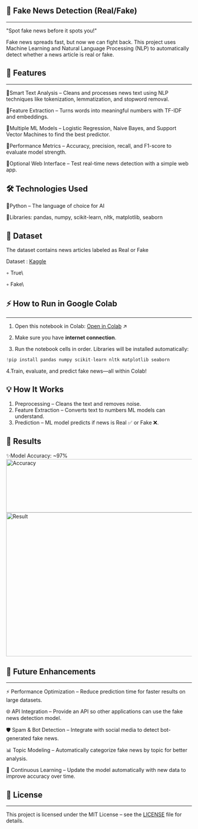 ## 📰 Fake News Detection (Real/Fake)
---
"Spot fake news before it spots you!"

Fake news spreads fast, but now we can fight back. This project uses Machine Learning and Natural Language Processing (NLP) to automatically detect whether a news article is real or fake.

## 🚀 Features
---
  🔹Smart Text Analysis – Cleans and processes news text using NLP techniques like tokenization, lemmatization, and stopword removal.
  
  🔹Feature Extraction – Turns words into meaningful numbers with TF-IDF and embeddings.
  
  🔹Multiple ML Models – Logistic Regression, Naive Bayes, and Support Vector Machines to find the best predictor.
  
  🔹Performance Metrics – Accuracy, precision, recall, and F1-score to evaluate model strength.
  
  🔹Optional Web Interface – Test real-time news detection with a simple web app.

🛠️ Technologies Used
---
  🔸Python – The language of choice for AI
  
  🔸Libraries: pandas, numpy, scikit-learn, nltk, matplotlib, seaborn

📂 Dataset
----
The dataset contains news articles labeled as Real or Fake

Dataset : [Kaggle](https://www.kaggle.com/datasets/fillerink/mohanlal-mammooty-images)

◦ True\

◦ Fake\

## ⚡ How to Run in Google Colab
---
1. Open this notebook in Colab: [Open in Colab](https://colab.research.google.com/drive/12m4cbxG3Qv7gxyAWWtsN-R4RQW3WmXre) ↗

2. Make sure you have **internet connection**.

3. Run the notebook cells in order. Libraries will be installed automatically:

```python
!pip install pandas numpy scikit-learn nltk matplotlib seaborn
```

4.Train, evaluate, and predict fake news—all within Colab!

💡 How It Works
---
  1. Preprocessing – Cleans the text and removes noise.
  2. Feature Extraction – Converts text to numbers ML models can understand.
  3. Prediction – ML model predicts if news is Real ✅ or Fake ❌.
  
🌟 Results
---
  ✨Model Accuracy: ~97%
  <img width="1014" height="145" alt="Accuracy" src="https://github.com/user-attachments/assets/4e7c8046-5046-4d2e-a163-ca7263cf0823" />
  <img width="1270" height="391" alt="Result" src="https://github.com/user-attachments/assets/e8afdd27-2d57-4813-9de1-cb0048e032a6" />


## 🚀 Future Enhancements
---
⚡ Performance Optimization – Reduce prediction time for faster results on large datasets.

🌐 API Integration – Provide an API so other applications can use the fake news detection model.

🛡️ Spam & Bot Detection – Integrate with social media to detect bot-generated fake news.

📊 Topic Modeling – Automatically categorize fake news by topic for better analysis.

🤖 Continuous Learning – Update the model automatically with new data to improve accuracy over time.

## 📜 License
---
This project is licensed under the MIT License – see the [LICENSE](LICENSE) file for details.

